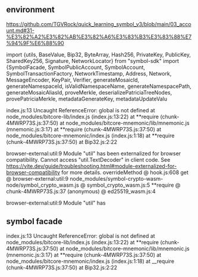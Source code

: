 ## environment

https://github.com/TGVRock/quick_learning_symbol_v3/blob/main/03_account.md#31-%E3%82%A2%E3%82%AB%E3%82%A6%E3%83%B3%E3%83%88%E7%94%9F%E6%88%90

import {utils, BaseValue, Bip32, ByteArray, Hash256, PrivateKey, PublicKey, SharedKey256, Signature, NetworkLocator} from "symbol-sdk"
import {SymbolFacade, SymbolPublicAccount, SymbolAccount, SymbolTransactionFactory, NetworkTimestamp, Address, Network, MessageEncoder, KeyPair, Verifier, generateMosaicId, generateNamespaceId, isValidNamespaceName, generateNamespacePath, generateMosaicAliasId, proveMerkle, deserializePatriciaTreeNodes, provePatriciaMerkle, metadataGenerateKey, metadataUpdateValu

index.js:13 Uncaught ReferenceError: global is not defined
at node_modules/bitcore-lib/index.js (index.js:13:22)
at **require (chunk-4MWRP73S.js:37:50)
at node_modules/bitcore-mnemonic/lib/mnemonic.js (mnemonic.js:3:17)
at **require (chunk-4MWRP73S.js:37:50)
at node_modules/bitcore-mnemonic/index.js (index.js:1:18)
at \*\*require (chunk-4MWRP73S.js:37:50)
at Bip32.js:2:22

browser-external:util:9 Module "util" has been externalized for browser compatibility. Cannot access "util.TextDecoder" in client code. See https://vite.dev/guide/troubleshooting.html#module-externalized-for-browser-compatibility for more details.
overrideMethod @ hook.js:608
get @ browser-external:util:9
node_modules/symbol-crypto-wasm-node/symbol_crypto_wasm.js @ symbol_crypto_wasm.js:5
\*\*require @ chunk-4MWRP73S.js:37
(anonymous) @ ed25519_wasm.js:4

browser-external:util:9 Module "util" has

## symbol facade

index.js:13 Uncaught ReferenceError: global is not defined
at node_modules/bitcore-lib/index.js (index.js:13:22)
at **require (chunk-4MWRP73S.js:37:50)
at node_modules/bitcore-mnemonic/lib/mnemonic.js (mnemonic.js:3:17)
at **require (chunk-4MWRP73S.js:37:50)
at node_modules/bitcore-mnemonic/index.js (index.js:1:18)
at \_\_require (chunk-4MWRP73S.js:37:50)
at Bip32.js:2:22

